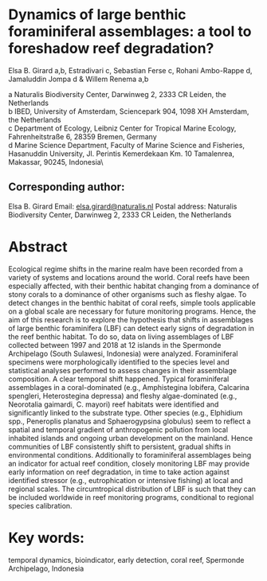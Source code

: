 # Dynamics of large benthic foraminiferal assemblages: a tool to foreshadow reef degradation?

Elsa B. Girard a,b, Estradivari c, Sebastian Ferse c, Rohani Ambo-Rappe d, Jamaluddin Jompa d & Willem Renema a,b

a Naturalis Biodiversity Center, Darwinweg 2, 2333 CR Leiden, the Netherlands\
b IBED, University of Amsterdam, Sciencepark 904, 1098 XH Amsterdam, the Netherlands\
c Department of Ecology, Leibniz Center for Tropical Marine Ecology, Fahrenheitstraße 6, 28359 Bremen, Germany\
d Marine Science Department, Faculty of Marine Science and Fisheries, Hasanuddin University, Jl. Perintis Kemerdekaan Km. 10 Tamalenrea, Makassar, 90245, Indonesia\

## Corresponding author: 
Elsa B. Girard 
Email: elsa.girard@naturalis.nl
Postal address: Naturalis Biodiversity Center, Darwinweg 2, 2333 CR Leiden, the Netherlands

# Abstract

Ecological regime shifts in the marine realm have been recorded from a variety of systems and locations around the world. Coral reefs have been especially affected, with their benthic habitat changing from a dominance of stony corals to a dominance of other organisms such as fleshy algae. To detect changes in the benthic habitat of coral reefs, simple tools applicable on a global scale are necessary for future monitoring programs. Hence, the aim of this research is to explore the hypothesis that shifts in assemblages of large benthic foraminifera (LBF) can detect early signs of degradation in the reef benthic habitat. To do so, data on living assemblages of LBF collected between 1997 and 2018 at 12 islands in the Spermonde Archipelago (South Sulawesi, Indonesia) were analyzed. Foraminiferal specimens were morphologically identified to the species level and statistical analyses performed to assess changes in their assemblage composition. A clear temporal shift happened. Typical foraminiferal assemblages in a coral-dominated (e.g., Amphistegina lobifera, Calcarina spengleri, Heterostegina depressa) and fleshy algae-dominated (e.g., Neorotalia gaimardi, C. mayori) reef habitats were identified and significantly linked to the substrate type. Other species (e.g., Elphidium spp., Peneroplis planatus and Sphaerogypsina globulus) seem to reflect a spatial and temporal gradient of anthropogenic pollution from local inhabited islands and ongoing urban development on the mainland. Hence communities of LBF consistently shift to persistent, gradual shifts in environmental conditions. Additionally to foraminiferal assemblages being an indicator for actual reef condition, closely monitoring LBF may provide early information on reef degradation, in time to take action against identified stressor (e.g., eutrophication or intensive fishing) at local and regional scales. The circumtropical distribution of LBF is such that they can be included worldwide in reef monitoring programs, conditional to regional species calibration. 

# Key words: 
temporal dynamics, bioindicator, early detection, coral reef, Spermonde Archipelago, Indonesia

